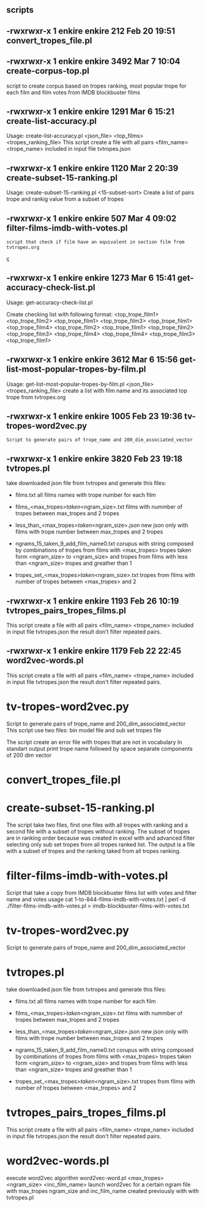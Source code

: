 ## scripts

## -rwxrwxr-x 1 enkire enkire      212 Feb 20 19:51 convert_tropes_file.pl

## -rwxrwxr-x 1 enkire enkire     3492 Mar  7 10:04 create-corpus-top.pl
   script to create corpus based on tropes ranking, most popular trope for each film and film votes from IMDB blockbuster films
   
## -rwxrwxr-x 1 enkire enkire     1291 Mar  6 15:21 create-list-accuracy.pl
   Usage: create-list-accuracy.pl <json_file> <top_films> <tropes_ranking_file>
   This script create a file with all pairs <film_name> <trope_name> included in input file tvtropes.json

## -rwxrwxr-x 1 enkire enkire     1120 Mar  2 20:39 create-subset-15-ranking.pl
   Usage: create-subset-15-ranking.pl <all-films-ranking> <15-subset-sort>
   Create a list of pairs trope and rankig value from a subset of tropes
   
## -rwxrwxr-x 1 enkire enkire      507 Mar  4 09:02 filter-films-imdb-with-votes.pl
    script that check if film have an equivalent in section film from tvtropes.org
ç
## -rwxrwxr-x 1 enkire enkire     1273 Mar  6 15:41 get-accuracy-check-list.pl
   Usage: get-accuracy-check-list.pl <top-rank-films-with-tropes>

  Create checking list with following format:
  <film1> <top_trope_film1> <film2> <top_trope_film2>
  <film1> <top_trope_film1> <film3> <top_trope_film3>
  <film1> <top_trope_film1> <film4> <top_trope_film4>
  <film2> <top_trope_film2> <film1> <top_trope_film1>
  <film2> <top_trope_film2> <film3> <top_trope_film3>
  <film2> <top_trope_film4> <film1> <top_trope_film4>
  <film3> <top_trope_film3> <film1> <top_trope_film1>

## -rwxrwxr-x 1 enkire enkire     3612 Mar  6 15:56 get-list-most-popular-tropes-by-film.pl
  Usage: get-list-most-popular-tropes-by-film.pl <json_file> <tropes_ranking_file> <top-rank-films>
  create a list with film name and its associated top trope from tvtropes.org

## -rwxrwxr-x 1 enkire enkire     1005 Feb 23 19:36 tv-tropes-word2vec.py
    Script to generate pairs of trope_name and 200_dim_associated_vector
    
## -rwxrwxr-x 1 enkire enkire     3820 Feb 23 19:18 tvtropes.pl

  take downloaded json file from tvtropes and generate this files:
  - films.txt
    all films names with trope number for each film

  - films_<max_tropes>_taken_<ngram_size>.txt
    films with nummber of tropes between max_tropes and 2 tropes

  - less_than_<max_tropes>_taken_<ngram_size>.json
    new json only with films with trope number between max_tropes and 2 tropes

  - ngrams_15_taken_9_add_film_name0.txt
    corupus with string composed by combinations of tropes from films with
    <max_tropes> tropes
    taken form <ngram_size> to <ngram_size> and tropes from films with less than
    <ngram_size> tropes and greather than 1

   - tropes_set_<max_tropes>_taken_<ngram_size>.txt
    tropes from films with number of tropes between <max_tropes> and 2

## -rwxrwxr-x 1 enkire enkire     1193 Feb 26 10:19 tvtropes_pairs_tropes_films.pl
   This script create a file with all pairs <film_name> <trope_name> included in input file tvtropes.json
  the result don't filter repeated pairs.

## -rwxrwxr-x 1 enkire enkire     1179 Feb 22 22:45 word2vec-words.pl
   This script create a file with all pairs <film_name> <trope_name> included in input file tvtropes.json
  the result don't filter repeated pairs.

# tv-tropes-word2vec.py  
  Script to generate pairs of trope_name and 200_dim_associated_vector  
  This script use two files: bin model file and sub set tropes file
  
  The script create an error file with tropes that are not in vocabulary
  In standart output print trope name followed by space separate components of 200 dim vector

# convert_tropes_file.pl  

# create-subset-15-ranking.pl
  The script take two files, first one files with all tropes with ranking and a second file with a subset of tropes without ranking.
  The subset of tropes are in ranking order because was created in excel with and advanced filter selecting only sub set tropes from
  all tropes ranked list. The output is a file with a subset of tropes and the ranking taked from all tropes ranking.

# filter-films-imdb-with-votes.pl
  Script that take a copy from IMDB blockbuster films list with votes and filter name and votes 
  usage
  cat 1-to-844-films-imdb-with-votes.txt | perl -d ./filter-films-imdb-with-votes.pl > imdb-blockbuster-films-with-votes.txt

# tv-tropes-word2vec.py
  Script to generate pairs of trope_name and 200_dim_associated_vector

# tvtropes.pl
  take downloaded json file from tvtropes and generate this files:
  - films.txt
    all films names with trope number for each film

  - films_<max_tropes>_taken_<ngram_size>.txt
    films with nummber of tropes between max_tropes and 2 tropes

  - less_than_<max_tropes>_taken_<ngram_size>.json
    new json only with films with trope number between max_tropes and 2 tropes

  - ngrams_15_taken_9_add_film_name0.txt
    corupus with string composed by combinations of tropes from films with
    <max_tropes> tropes
    taken form <ngram_size> to <ngram_size> and tropes from films with less than
    <ngram_size> tropes and greather than 1

   - tropes_set_<max_tropes>_taken_<ngram_size>.txt
    tropes from films with number of tropes between <max_tropes> and 2

# tvtropes_pairs_tropes_films.pl  
  This script create a file with all pairs <film_name> <trope_name> included in input file tvtropes.json
  the result don't filter repeated pairs. 

# word2vec-words.pl
  execute word2vec algorithm
  word2vec-word.pl <max_tropes> <ngram_size> <inc_film_name>
  launch word2vec for a certain ngram file with max_tropes ngram_size and inc_film_name
  created previously with with tvtropes.pl
